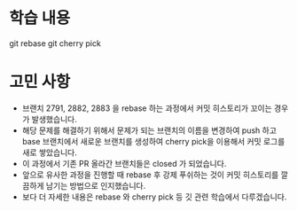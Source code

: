 # 학습 내용

git rebase
git cherry pick

# 고민 사항

- 브랜치 2791, 2882, 2883 을 rebase 하는 과정에서 커밋 히스토리가 꼬이는 경우가 발생했습니다.
- 해당 문제를 해결하기 위해서 문제가 되는 브랜치의 이름을 변경하여 push 하고 base 브랜치에서 새로운 브랜치를 생성하여 cherry pick을 이용해서 커밋 로그를 새로 쌓았습니다.
- 이 과정에서 기존 PR 올라간 브랜치들은 closed 가 되었습니다.
- 앞으로 유사한 과정을 진행할 때 rebase 후 강제 푸쉬하는 것이 커밋 히스토리를 깔끔하게 남기는 방법으로 인지했습니다.
- 보다 더 자세한 내용은 rebase 와 cherry pick 등 깃 관련 학습에서 다루겠습니다.
